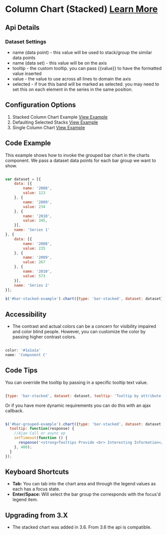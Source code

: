 
# Column Chart (Stacked)  [Learn More](#)

## Api Details

### Dataset Settings

* name (data point) - this value will be used to stack/group the similar data points
* name (data set) - this value will be on the axis
* tooltip - the custom tooltip. you can pass {{value}} to have the formatted value inserted
* value - the value to use across all lines to domain the axis
* selected - if true this band will be marked as selected. you may need to set this on each element in the series in the same position.

## Configuration Options

1. Stacked Column Chart Example [View Example]( /components/column-stacked/example-index)
2. Defaulting Selected Stacks [View Example]( /components/column-stacked/example-selected)
3. Single Column Chart [View Example]( /components/column-stacked/example-singular)

## Code Example

This example shows how to invoke the grouped bar chart in the charts component. We pass a dataset data points for each bar group we want to show.
```javascript

var dataset = [{
    data: [{
        name: '2008',
        value: 123
    }, {
        name: '2009',
        value: 234
    }, {
        name: '2010',
        value: 345,
    }],
    name: 'Series 1'
}, {
    data: [{
        name: '2008',
        value: 235
    }, {
        name: '2009',
        value: 267
    }, {
        name: '2010',
        value: 573
    }],
    name: 'Series 2'
}];

$('#bar-stacked-example').chart({type: 'bar-stacked', dataset: dataset});


```

## Accessibility

- The contrast and actual colors can be a concern for visibility impaired and color blind people. However, you can customize the color by passing higher contrast colors.

```javascript

color: '#1a1a1a'
name: 'Component C'

```

## Code Tips

You can override the tooltip by passing in a specific tooltip text value.

```javascript

{type: 'bar-stacked', dataset: dataset, tooltip: 'Tooltip by attribute'}


```

Or if you have more dynamic requirements you can do this with an ajax callback.

```javascript

$('#bar-grouped-example').chart({type: 'bar-stacked', dataset: dataset,
  tooltip: function(response) {
    //Ajax Call or async op
    setTimeout(function () {
      response('<strong>Tooltips Provide <br> Interesting Information</strong>');
    }, 400);
  }
});


```

## Keyboard Shortcuts

-   **Tab:** You can tab into the chart area and through the legend values as each has a focus state.
-   **Enter/Space:** Will select the bar group the corresponds with the focus'd legend item.

## Upgrading from 3.X

-   The stacked chart was added in 3.6. From 3.6 the api is compatible.
